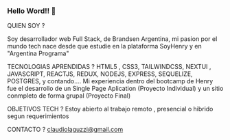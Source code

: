### Hello Word!! 👋

QUIEN SOY ? 

Soy desarrollador web Full Stack, de Brandsen Argentina, mi pasion por el mundo tech nace desde que estudie en la plataforma SoyHenry y en "Argentina Programa"

TECNOLOGIAS APRENDIDAS ?
HTML5 , CSS3, TAILWINDCSS, NEXTUI , JAVASCRIPT, REACTJS, REDUX, NODEJS, EXPRESS, SEQUELIZE, POSTGRES, y contando....
Mi experiencia dentro del bootcamp de Henry fue el desarrollo de un Single Page Aplication (Proyecto Individual) y un sitio conmpleto de forma grupal (Proyecto Final) 


OBJETIVOS TECH ?
Estoy abierto al trabajo remoto , presencial o hibrido segun requerimientos 


CONTACTO ?
claudiolaguzzi@gmail.com

